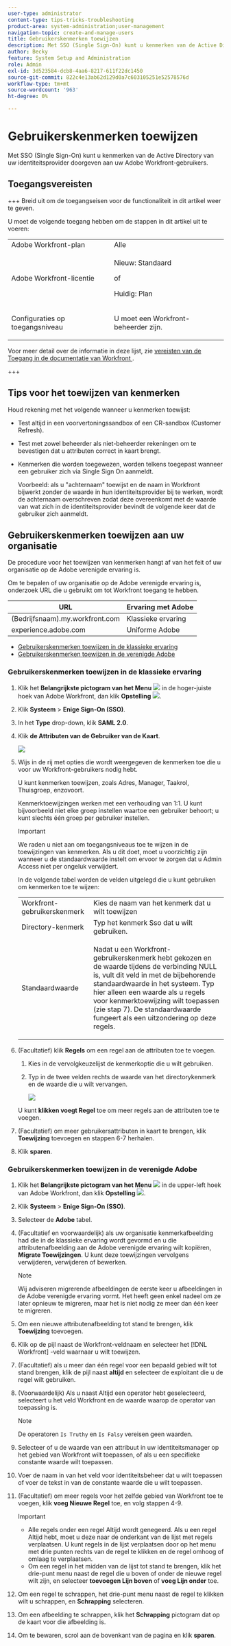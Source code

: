 ```yaml
---
user-type: administrator
content-type: tips-tricks-troubleshooting
product-area: system-administration;user-management
navigation-topic: create-and-manage-users
title: Gebruikerskenmerken toewijzen
description: Met SSO (Single Sign-On) kunt u kenmerken van de Active Directory van uw identiteitsprovider doorgeven aan uw Adobe Workfront-gebruikers.
author: Becky
feature: System Setup and Administration
role: Admin
exl-id: 3d523584-dcb8-4aa6-8217-611f22dc1450
source-git-commit: 822c4e13ab62d129d0a7c603105251e52578576d
workflow-type: tm+mt
source-wordcount: '963'
ht-degree: 0%

---
```


# Gebruikerskenmerken toewijzen

<!--Audited 2/2024-->

Met SSO (Single Sign-On) kunt u kenmerken van de Active Directory van uw identiteitsprovider doorgeven aan uw Adobe Workfront-gebruikers.

## Toegangsvereisten

+++ Breid uit om de toegangseisen voor de functionaliteit in dit artikel weer te geven.

U moet de volgende toegang hebben om de stappen in dit artikel uit te voeren:

<table style="table-layout:auto"> 
 <col> 
 <col> 
 <tbody> 
  <tr> 
   <td role="rowheader">Adobe Workfront-plan</td> 
   <td>Alle</td> 
  </tr> 
  <tr> 
   <td role="rowheader">Adobe Workfront-licentie</td> 
   <td><p>Nieuw: Standaard</p><p>of</p><p>Huidig: Plan</p></td> 
  </tr> 
  <tr> 
   <td role="rowheader">Configuraties op toegangsniveau</td> 
   <td> <p>U moet een Workfront-beheerder zijn.</p> </td> 
  </tr> 
 </tbody> 
</table>

Voor meer detail over de informatie in deze lijst, zie [ vereisten van de Toegang in de documentatie van Workfront ](/help/quicksilver/administration-and-setup/add-users/access-levels-and-object-permissions/access-level-requirements-in-documentation.md).

+++

## Tips voor het toewijzen van kenmerken

Houd rekening met het volgende wanneer u kenmerken toewijst:

* Test altijd in een voorvertoningssandbox of een CR-sandbox (Customer Refresh).
* Test met zowel beheerder als niet-beheerder rekeningen om te bevestigen dat u attributen correct in kaart brengt.
* Kenmerken die worden toegewezen, worden telkens toegepast wanneer een gebruiker zich via Single Sign On aanmeldt.

  Voorbeeld: als u &quot;achternaam&quot; toewijst en de naam in Workfront bijwerkt zonder de waarde in hun identiteitsprovider bij te werken, wordt de achternaam overschreven zodat deze overeenkomt met de waarde van wat zich in de identiteitsprovider bevindt de volgende keer dat de gebruiker zich aanmeldt.

## Gebruikerskenmerken toewijzen aan uw organisatie

De procedure voor het toewijzen van kenmerken hangt af van het feit of uw organisatie op de Adobe verenigde ervaring is.

Om te bepalen of uw organisatie op de Adobe verenigde ervaring is, onderzoek URL die u gebruikt om tot Workfront toegang te hebben.

| URL | Ervaring met Adobe |
|---|---|
| (Bedrijfsnaam).my.workfront.com | Klassieke ervaring |
| experience.adobe.com | Uniforme Adobe |

* [Gebruikerskenmerken toewijzen in de klassieke ervaring](#map-user-attributes-in-the-classic-experience)
* [Gebruikerskenmerken toewijzen in de verenigde Adobe](#map-user-attributes-in-the-adobe-unified-experience)

### Gebruikerskenmerken toewijzen in de klassieke ervaring

1. Klik het **Belangrijkste pictogram van het Menu** ![](assets/main-menu-icon.png) in de hoger-juiste hoek van Adobe Workfront, dan klik **Opstelling** ![](assets/gear-icon-settings.png).

1. Klik **Systeem** > **Enige Sign-On (SSO)**.

1. In het **Type** drop-down, klik **SAML 2.0**.

1. Klik **de Attributen van de Gebruiker van de Kaart**.

   ![](assets/map-user-attributes.png)

1. Wijs in de rij met opties die wordt weergegeven de kenmerken toe die u voor uw Workfront-gebruikers nodig hebt.

   U kunt kenmerken toewijzen, zoals Adres, Manager, Taakrol, Thuisgroep, enzovoort.

   Kenmerktoewijzingen werken met een verhouding van 1:1. U kunt bijvoorbeeld niet elke groep instellen waartoe een gebruiker behoort; u kunt slechts één groep per gebruiker instellen.

   >[!IMPORTANT]
   >
   >We raden u niet aan om toegangsniveaus toe te wijzen in de toewijzingen van kenmerken. Als u dit doet, moet u voorzichtig zijn wanneer u de standaardwaarde instelt om ervoor te zorgen dat u Admin Access niet per ongeluk verwijdert.

   In de volgende tabel worden de velden uitgelegd die u kunt gebruiken om kenmerken toe te wijzen:

   <table style="table-layout:auto"> 
    <col data-mc-conditions=""> 
    <col data-mc-conditions=""> 
    <tbody> 
     <tr> 
      <td role="rowheader">Workfront-gebruikerskenmerk</td> 
      <td>Kies de naam van het kenmerk dat u wilt toewijzen</td> 
     </tr> 
     <tr> 
      <td role="rowheader">Directory-kenmerk</td> 
      <td>Typ het kenmerk Sso dat u wilt gebruiken.</td> 
     </tr> 
     <tr> 
      <td role="rowheader">Standaardwaarde</td> 
      <td> <p>Nadat u een Workfront-gebruikerskenmerk hebt gekozen en de waarde tijdens de verbinding NULL is, vult dit veld in met de bijbehorende standaardwaarde in het systeem. Typ hier alleen een waarde als u regels voor kenmerktoewijzing wilt toepassen (zie stap 7). De standaardwaarde fungeert als een uitzondering op deze regels.</td> 
     </tr> 
    </tbody> 
   </table>

1. (Facultatief) klik **Regels** om een regel aan de attributen toe te voegen.

   1. Kies in de vervolgkeuzelijst de kenmerkoptie die u wilt gebruiken.
   1. Typ in de twee velden rechts de waarde van het directorykenmerk en de waarde die u wilt vervangen.

      ![](assets/rule-fields.png)

   U kunt **klikken voegt Regel** toe om meer regels aan de attributen toe te voegen.

1. (Facultatief) om meer gebruikersattributen in kaart te brengen, klik **Toewijzing** toevoegen en stappen 6-7 herhalen.
1. Klik **sparen**.

### Gebruikerskenmerken toewijzen in de verenigde Adobe

1. Klik het **Belangrijkste pictogram van het Menu** ![](assets/main-menu-left.png) in de upper-left hoek van Adobe Workfront, dan klik **Opstelling** ![](assets/gear-icon-settings.png).

1. Klik **Systeem** > **Enige Sign-On (SSO)**.

1. Selecteer de **Adobe** tabel.

1. (Facultatief en voorwaardelijk) als uw organisatie kenmerkafbeelding had die in de klassieke ervaring wordt gevormd en u die attributenafbeelding aan de Adobe verenigde ervaring wilt kopiëren, **Migrate Toewijzingen**. U kunt deze toewijzingen vervolgens verwijderen, verwijderen of bewerken.

   >[!NOTE]
   >
   >Wij adviseren migrerende afbeeldingen de eerste keer u afbeeldingen in de Adobe verenigde ervaring vormt. Het heeft geen enkel nadeel om ze later opnieuw te migreren, maar het is niet nodig ze meer dan één keer te migreren.

1. Om een nieuwe attributenafbeelding tot stand te brengen, klik **Toewijzing** toevoegen.

1. Klik op de pijl naast de Workfront-veldnaam en selecteer het [!DNL Workfront] -veld waarnaar u wilt toewijzen.

1. (Facultatief) als u meer dan één regel voor een bepaald gebied wilt tot stand brengen, klik de pijl naast **altijd** en selecteer de exploitant die u de regel wilt gebruiken.

1. (Voorwaardelijk) Als u naast Altijd een operator hebt geselecteerd, selecteert u het veld Workfront en de waarde waarop de operator van toepassing is.

   >[!NOTE]
   >
   >De operatoren `Is Truthy` en `Is Falsy` vereisen geen waarden.

1. Selecteer of u de waarde van een attribuut in uw identiteitsmanager op het gebied van Workfront wilt toepassen, of als u een specifieke constante waarde wilt toepassen.

1. Voer de naam in van het veld voor identiteitsbeheer dat u wilt toepassen of voer de tekst in van de constante waarde die u wilt toepassen.

1. (Facultatief) om meer regels voor het zelfde gebied van Workfront toe te voegen, klik **voeg Nieuwe Regel** toe, en volg stappen 4-9.

   >[!IMPORTANT]
   >
   > * Alle regels onder een regel Altijd wordt genegeerd. Als u een regel Altijd hebt, moet u deze naar de onderkant van de lijst met regels verplaatsen. U kunt regels in de lijst verplaatsen door op het menu met drie punten rechts van de regel te klikken en de regel omhoog of omlaag te verplaatsen.
   > * Om een regel in het midden van de lijst tot stand te brengen, klik het drie-punt menu naast de regel die u boven of onder de nieuwe regel wilt zijn, en selecteer **toevoegen Lijn boven** of **voeg Lijn onder** toe.

1. Om een regel te schrappen, het drie-punt menu naast de regel te klikken wilt u schrappen, en **Schrapping** selecteren.
1. Om een afbeelding te schrappen, klik het **Schrapping** pictogram dat op de kaart voor die afbeelding is.

1. Om te bewaren, scrol aan de bovenkant van de pagina en klik **sparen**.


